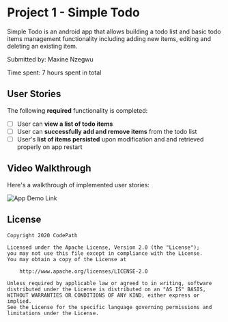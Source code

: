 # Project 1 - Simple Todo

Simple Todo is an android app that allows building a todo list and basic todo items management functionality including adding new items, editing and deleting an existing item.

Submitted by: Maxine Nzegwu

Time spent: 7 hours spent in total

## User Stories

The following **required** functionality is completed:

* [ ] User can **view a list of todo items**
* [ ] User can **successfully add and remove items** from the todo list
* [ ] User's **list of items persisted** upon modification and and retrieved properly on app restart

## Video Walkthrough

Here's a walkthrough of implemented user stories:

![App Demo Link](https://github.com/maxinenzegwu/SimpleTodo/raw/master/Kapture%202020-06-25%20at%2012.33.21.gif)


## License

    Copyright 2020 CodePath

    Licensed under the Apache License, Version 2.0 (the "License");
    you may not use this file except in compliance with the License.
    You may obtain a copy of the License at

        http://www.apache.org/licenses/LICENSE-2.0

    Unless required by applicable law or agreed to in writing, software
    distributed under the License is distributed on an "AS IS" BASIS,
    WITHOUT WARRANTIES OR CONDITIONS OF ANY KIND, either express or implied.
    See the License for the specific language governing permissions and
    limitations under the License.
